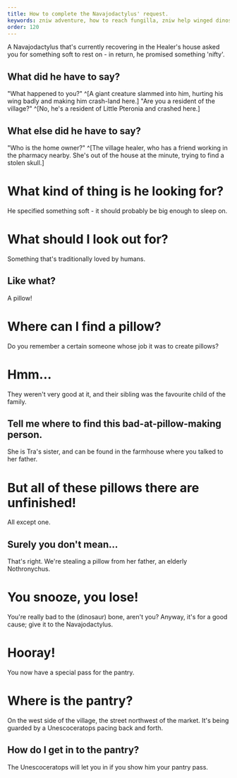 ```yaml
---
title: How to complete the Navajodactylus' request.
keywords: zniw adventure, how to reach fungilla, zniw help winged dinosaur, zniw soft
order: 120
---
```


A Navajodactylus that's currently recovering in the Healer's house asked you for something soft to rest on - in return, he promised something 'nifty'.

## What did he have to say?
"What happened to you?" ^[A giant creature slammed into him, hurting his wing badly and making him crash-land here.]
"Are you a resident of the village?" ^[No, he's a resident of Little Pteronia and crashed here.]

## What else did he have to say?
"Who is the home owner?" ^[The village healer, who has a friend working in the pharmacy nearby. She's out of the house at the minute, trying to find a stolen skull.]

# What kind of thing is he looking for?
He specified something soft - it should probably be big enough to sleep on.

# What should I look out for?
Something that's traditionally loved by humans.

## Like what? 
A pillow!

# Where can I find a pillow?
Do you remember a certain someone whose job it was to create pillows?

# Hmm...
They weren't very good at it, and their sibling was the favourite child of the family.

## Tell me where to find this bad-at-pillow-making person.
She is Tra's sister, and can be found in the farmhouse where you talked to her father.

# But all of these pillows there are unfinished!
All except one.

## Surely you don't mean...
That's right. We're stealing a pillow from her father, an elderly Nothronychus.

# You snooze, you lose!
You're really bad to the (dinosaur) bone, aren't you? Anyway, it's for a good cause; give it to the Navajodactylus.

# Hooray!
You now have a special pass for the pantry.

# Where is the pantry?
On the west side of the village, the street northwest of the market. It's being guarded by a Unescoceratops pacing back and forth.

## How do I get in to the pantry?
The Unescoceratops will let you in if you show him your pantry pass.